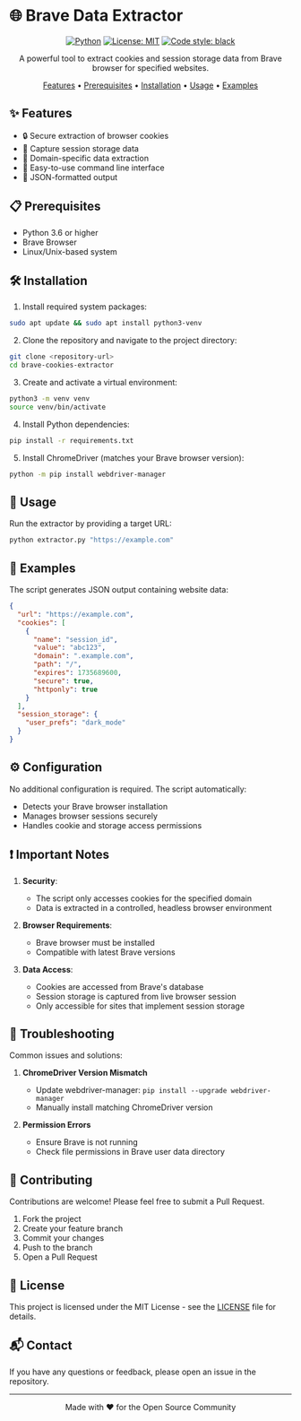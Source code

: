 # 🌐 Brave Data Extractor

<div align="center">

[![Python](https://img.shields.io/badge/Python-3.6%2B-blue.svg)](https://www.python.org/downloads/)
[![License: MIT](https://img.shields.io/badge/License-MIT-yellow.svg)](https://opensource.org/licenses/MIT)
[![Code style: black](https://img.shields.io/badge/code%20style-black-000000.svg)](https://github.com/psf/black)

A powerful tool to extract cookies and session storage data from Brave browser for specified websites.

[Features](#features) • [Prerequisites](#prerequisites) • [Installation](#installation) • [Usage](#usage) • [Examples](#examples)

</div>

## ✨ Features

- 🔒 Secure extraction of browser cookies
- 💾 Capture session storage data
- 🎯 Domain-specific data extraction
- 🚀 Easy-to-use command line interface
- 📄 JSON-formatted output

## 📋 Prerequisites

- Python 3.6 or higher
- Brave Browser
- Linux/Unix-based system

## 🛠️ Installation

1. Install required system packages:

```bash
sudo apt update && sudo apt install python3-venv
```

2. Clone the repository and navigate to the project directory:

```bash
git clone <repository-url>
cd brave-cookies-extractor
```

3. Create and activate a virtual environment:

```bash
python3 -m venv venv
source venv/bin/activate
```

4. Install Python dependencies:

```bash
pip install -r requirements.txt
```

5. Install ChromeDriver (matches your Brave browser version):

```bash
python -m pip install webdriver-manager
```

## 🚀 Usage

Run the extractor by providing a target URL:

```bash
python extractor.py "https://example.com"
```

## 📝 Examples

The script generates JSON output containing website data:

```json
{
  "url": "https://example.com",
  "cookies": [
    {
      "name": "session_id",
      "value": "abc123",
      "domain": ".example.com",
      "path": "/",
      "expires": 1735689600,
      "secure": true,
      "httponly": true
    }
  ],
  "session_storage": {
    "user_prefs": "dark_mode"
  }
}
```

## ⚙️ Configuration

No additional configuration is required. The script automatically:

- Detects your Brave browser installation
- Manages browser sessions securely
- Handles cookie and storage access permissions

## ❗ Important Notes

1. **Security**:

   - The script only accesses cookies for the specified domain
   - Data is extracted in a controlled, headless browser environment

2. **Browser Requirements**:

   - Brave browser must be installed
   - Compatible with latest Brave versions

3. **Data Access**:
   - Cookies are accessed from Brave's database
   - Session storage is captured from live browser session
   - Only accessible for sites that implement session storage

## 🔧 Troubleshooting

Common issues and solutions:

1. **ChromeDriver Version Mismatch**

   - Update webdriver-manager: `pip install --upgrade webdriver-manager`
   - Manually install matching ChromeDriver version

2. **Permission Errors**
   - Ensure Brave is not running
   - Check file permissions in Brave user data directory

## 🤝 Contributing

Contributions are welcome! Please feel free to submit a Pull Request.

1. Fork the project
2. Create your feature branch
3. Commit your changes
4. Push to the branch
5. Open a Pull Request

## 📄 License

This project is licensed under the MIT License - see the [LICENSE](LICENSE) file for details.

## 📬 Contact

If you have any questions or feedback, please open an issue in the repository.

---

<div align="center">
Made with ❤️ for the Open Source Community
</div>
